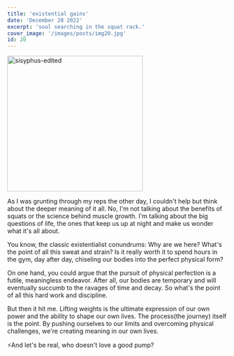 ```yaml
---
title: 'existential gains'
date: 'December 28 2022'
excerpt: 'soul searching in the squat rack.'
cover_image: '/images/posts/img20.jpg'
id: 20
---
```


<img src='/images/posts/img20.jpg' width='310' alt='sisyphus-edited' />

As I was grunting through my reps the other day, I couldn't help but think about the deeper meaning of it all. No, I'm not talking about the benefits of squats or the science behind muscle growth. I'm talking about the big questions of life, the ones that keep us up at night and make us wonder what it's all about.

You know, the classic existentialist conundrums: Why are we here? What's the point of all this sweat and strain? Is it really worth it to spend hours in the gym, day after day, chiseling our bodies into the perfect physical form?

On one hand, you could argue that the pursuit of physical perfection is a futile, meaningless endeavor. After all, our bodies are temporary and will eventually succumb to the ravages of time and decay. So what's the point of all this hard work and discipline.

But then it hit me. Lifting weights is the ultimate expression of our own power and the ability to shape our own lives. The process(the journey) itself is the point. By pushing ourselves to our limits and overcoming physical challenges, we're creating meaning in our own lives.

⚡And let's be real, who doesn't love a good pump?
